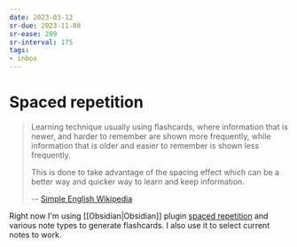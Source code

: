 ```yaml
---
date: 2023-03-12
sr-due: 2023-11-08
sr-ease: 289
sr-interval: 175
tags:
- inbox
---
```


# Spaced repetition

> Learning technique usually using flashcards, where information that is newer,
> and harder to remember are shown more frequently, while information that is
> older and easier to remember is shown less frequently.
>
> This is done to take advantage of the spacing effect which can be a better way
> and quicker way to learn and keep information.
>
> -- [Simple English Wikipedia](https://simple.wikipedia.org/wiki/Spaced_repetition)

Right now I'm using [[Obsidian|Obsidian]] plugin
[spaced repetition](https://www.stephenmwangi.com/obsidian-spaced-repetition/)
and various note types to generate flashcards. I also use it to select current
notes to work.